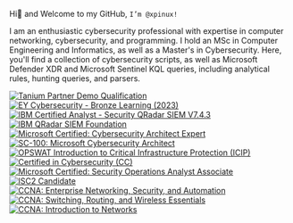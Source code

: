  Hi👋 and Welcome to my GitHub, `I’m @xpinux!`

I am an enthusiastic cybersecurity professional with expertise in computer networking, cybersecurity, and programming. I hold an MSc in Computer Engineering and Informatics, as well as a Master's in Cybersecurity.
Here, you'll find a collection of cybersecurity scripts, as well as Microsoft Defender XDR and Microsoft Sentinel KQL queries, including analytical rules, hunting queries, and parsers.
<!--START_SECTION:badges-->
[![Tanium Partner Demo Qualification](https://images.credly.com/size/110x110/images/a1f1d722-bc78-408d-a0b0-47e83197cd23/image.png)](http://www.credly.com/badges/37423e8d-f5d0-4a56-9684-5553e26cdcff "Tanium Partner Demo Qualification")
[![EY Cybersecurity - Bronze Learning (2023)](https://images.credly.com/size/110x110/images/227f0a86-7b47-4a7f-b8b4-8d3448194213/image.png)](http://www.credly.com/badges/45cfb305-7653-4828-be2d-2dae8dd9114c "EY Cybersecurity - Bronze Learning (2023)")
[![IBM Certified Analyst - Security QRadar SIEM V7.4.3](https://images.credly.com/size/110x110/images/6c0de075-659c-4ed9-bab1-da28cc113a86/IBM_Security_QRadar_SIEM_V7.4.3_Analyst_-_Code_-_C9002900_.png)](http://www.credly.com/badges/d734097e-4d71-4272-8479-ed9b2cb5171f "IBM Certified Analyst - Security QRadar SIEM V7.4.3")
[![IBM QRadar SIEM Foundation](https://images.credly.com/size/110x110/images/066da2d7-4808-4f43-a1b9-f32f13872084/image.png)](http://www.credly.com/badges/44912988-b0ac-49a6-afb1-60ee4d1b2b00 "IBM QRadar SIEM Foundation")
[![Microsoft Certified: Cybersecurity Architect Expert](https://images.credly.com/size/110x110/images/0ba22331-acf9-4e8a-8ce3-b4cc3d376040/image.png)](http://www.credly.com/badges/55fe96da-ac79-4dad-a9ba-87bd9b7d684c "Microsoft Certified: Cybersecurity Architect Expert")
[![SC-100: Microsoft Cybersecurity Architect](https://images.credly.com/size/110x110/images/c34a6df4-c7bd-461b-ac12-deab18ab6804/image.png)](http://www.credly.com/badges/298278db-f969-4627-8234-e05d9fa1d423 "SC-100: Microsoft Cybersecurity Architect")
[![OPSWAT Introduction to Critical Infrastructure Protection (ICIP)](https://images.credly.com/size/110x110/images/f9f3c533-9b5a-47eb-8a3e-5734663116c0/image.png)](http://www.credly.com/badges/b0a10013-7eee-4283-9d05-9da7c0861d7c "OPSWAT Introduction to Critical Infrastructure Protection (ICIP)")
[![Certified in Cybersecurity (CC)](https://images.credly.com/size/110x110/images/2030e43f-8003-4d4b-9630-847add403c87/image.png)](http://www.credly.com/badges/7eac85bb-b247-488f-b337-09a48fe6990e "Certified in Cybersecurity (CC)")
[![Microsoft Certified: Security Operations Analyst Associate](https://images.credly.com/size/110x110/images/7e75516f-5149-4d19-8d09-aa3dab4907cb/security-operations-analyst-associate-600x600.png)](http://www.credly.com/badges/12b3c222-5cb7-435e-80d1-3195bac05c61 "Microsoft Certified: Security Operations Analyst Associate")
[![ISC2 Candidate](https://images.credly.com/size/110x110/images/9180921d-4a13-429e-9357-6f9706a554f0/image.png)](http://www.credly.com/badges/7e13e285-f04b-49d1-a0d6-07ffa5c20397 "ISC2 Candidate")
[![CCNA: Enterprise Networking, Security, and Automation](https://images.credly.com/size/110x110/images/0a6d331e-8abf-4272-a949-33f754569a76/CCNAENSA__1_.png)](http://www.credly.com/badges/7e60a311-761e-49f5-9007-02733981f365 "CCNA: Enterprise Networking, Security, and Automation")
[![CCNA: Switching, Routing, and Wireless Essentials](https://images.credly.com/size/110x110/images/f4ccdba9-dd65-4349-baad-8f05df116443/CCNASRWE__1_.png)](http://www.credly.com/badges/0935c351-a60c-4b1e-97fb-65acfae4010c "CCNA: Switching, Routing, and Wireless Essentials")
[![CCNA: Introduction to Networks](https://images.credly.com/size/110x110/images/70d71df5-f3dc-4380-9b9d-f22513a70417/CCNAITN__1_.png)](http://www.credly.com/badges/6281091e-37f6-4741-870a-ffe0d4299bc5 "CCNA: Introduction to Networks")
<!--END_SECTION:badges-->
<!---
xpinux/xpinux is a ✨ special ✨ repository because its `README.md` (this file) appears on your GitHub profile.
You can click the Preview link to take a look at your changes.
--->
